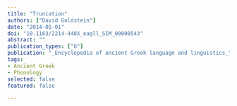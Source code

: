 ```yaml
---
title: "Truncation"
authors: ["David Goldstein"]
date: "2014-01-01"
doi: "10.1163/2214-448X_eagll_SIM_00000543"
abstract: ""
publication_types: ["6"]
publication: "_Encyclopedia of ancient Greek language and linguistics_"
tags:
- Ancient Greek
- Phonology
selected: false
featured: false

---
```

